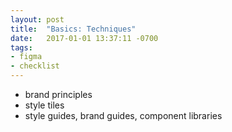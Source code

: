 ```yaml
---
layout: post
title:  "Basics: Techniques"
date:   2017-01-01 13:37:11 -0700
tags:
- figma
- checklist
---
```

* brand principles
* style tiles
* style guides, brand guides, component libraries
